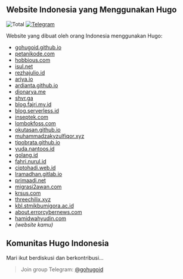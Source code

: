 ## Website Indonesia yang Menggunakan Hugo

![Total](https://img.shields.io/badge/total-28-brightgreen.svg)
[![Telegram](https://img.shields.io/badge/chat-telegram-blue.svg?logo=telegram)](https://t.me/gohugoid/)

Website yang dibuat oleh orang Indonesia menggunakan Hugo:

- [gohugoid.github.io](https://gohugoid.github.io/)
- [petanikode.com](https://www.petanikode.com/)
- [hobbious.com](https://hobbious.com/)
- [isul.net](https://www.isul.net/blog/)
- [rezhajulio.id](https://rezhajulio.id)
- [ariya.io](https://ariya.io/)
- [ardianta.github.io](https://ardianta.github.io)
- [dionarya.me](http://dionarya.me/blog/)
- [shvr.ga](https://shvr.ga/)
- [blog.fajri.my.id](https://blog.fajri.my.id/)
- [blog.serverless.id](https://blog.serverless.id/)
- [inseptek.com](https://inseptek.com/)
- [lombokfoss.com](https://www.lombokfoss.com/)
- [okutasan.github.io](https://okutasan.github.io)
- [muhammadzakyzulfiqor.xyz](https://muhammadzakyzulfiqor.xyz/)
- [tipobrata.github.io](https://tipobrata.github.io/)
- [yuda.nantoos.id](https://yuda.nantoos.id/)
- [golang.id](https://golang.id/)
- [fahri.nurul.id](https://fahri.nurul.id/)
- [ciptohadi.web.id](https://ciptohadi.web.id/)
- [lramadhan.gitlab.io](https://lramadhan.gitlab.io/)
- [primaadi.net](https://primaadi.net/)
- [migrasi2awan.com](http://migrasi2awan.com/)
- [krsus.com](https://www.krsus.com/)
- [threechilix.xyz](http://threechilix.xyz/)
- [kbl.stmikbumigora.ac.id](http://kbl.stmikbumigora.ac.id)
- [about.errorcybernews.com](https://about.errorcybernews.com)
- [hamidwahyudin.com](https://hamidwahyudin.com/)
- _(website kamu)_ 

## Komunitas Hugo Indonesia

Mari ikut berdiskusi dan berkontribusi...

> Join group Telegram: [@gohugoid](https://t.me/gohugoid/)
